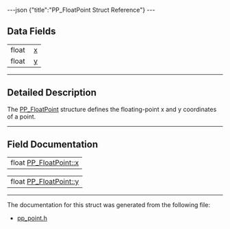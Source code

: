 ---json {"title":"PP_FloatPoint Struct Reference"} ---

## Data Fields

<table><tbody><tr class="odd"><td style="text-align: right;">float </td><td><a href="/docs/native-client/pepper_beta/c/struct_p_p___float_point#a40405bdfc98bbc0fe7aa8c065d971947" class="el">x</a></td></tr><tr class="even"><td style="text-align: right;">float </td><td><a href="/docs/native-client/pepper_beta/c/struct_p_p___float_point#a9662ff4361457b92ef5bab02b3850521" class="el">y</a></td></tr></tbody></table>

---

<span id="details" class="anchor" style="margin: 0;"></span>

## Detailed Description

The <a href="/docs/native-client/pepper_beta/c/struct_p_p___float_point/" class="el" title="The PP_FloatPoint structure defines the floating-point x and y coordinates of a point.">PP_FloatPoint</a> structure defines the floating-point x and y coordinates of a point.

---

## Field Documentation

<span id="a40405bdfc98bbc0fe7aa8c065d971947" class="anchor" style="margin: 0;"></span>

<table><tbody><tr class="odd"><td>float <a href="/docs/native-client/pepper_beta/c/struct_p_p___float_point#a40405bdfc98bbc0fe7aa8c065d971947" class="el">PP_FloatPoint::x</a></td></tr></tbody></table>

<span id="a9662ff4361457b92ef5bab02b3850521" class="anchor" style="margin: 0;"></span>

<table><tbody><tr class="odd"><td>float <a href="/docs/native-client/pepper_beta/c/struct_p_p___float_point#a9662ff4361457b92ef5bab02b3850521" class="el">PP_FloatPoint::y</a></td></tr></tbody></table>

---

The documentation for this struct was generated from the following file:

- <a href="/docs/native-client/pepper_beta/c/pp__point_8h/" class="el">pp_point.h</a>
